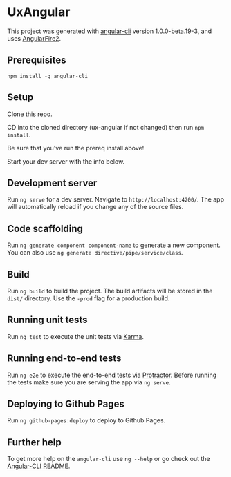 # UxAngular

This project was generated with [angular-cli](https://github.com/angular/angular-cli) version 1.0.0-beta.19-3, and uses [AngularFire2](https://github.com/angular/angularfire2).

## Prerequisites

`npm install -g angular-cli`

## Setup

Clone this repo.

CD into the cloned directory (ux-angular if not changed) then run `npm install`.

Be sure that you've run the prereq install above!

Start your dev server with the info below. 

## Development server
Run `ng serve` for a dev server. Navigate to `http://localhost:4200/`. The app will automatically reload if you change any of the source files.

## Code scaffolding

Run `ng generate component component-name` to generate a new component. You can also use `ng generate directive/pipe/service/class`.

## Build

Run `ng build` to build the project. The build artifacts will be stored in the `dist/` directory. Use the `-prod` flag for a production build.

## Running unit tests

Run `ng test` to execute the unit tests via [Karma](https://karma-runner.github.io).

## Running end-to-end tests

Run `ng e2e` to execute the end-to-end tests via [Protractor](http://www.protractortest.org/).
Before running the tests make sure you are serving the app via `ng serve`.

## Deploying to Github Pages

Run `ng github-pages:deploy` to deploy to Github Pages.

## Further help

To get more help on the `angular-cli` use `ng --help` or go check out the [Angular-CLI README](https://github.com/angular/angular-cli/blob/master/README.md).
